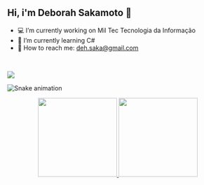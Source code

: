 ## Hi, i'm Deborah Sakamoto 🍟

- 💻 I’m currently working on Mil Tec Tecnologia da Informação
- 📖 I’m currently learning C#
- 📧 How to reach me: deh.saka@gmail.com
<br>

![](https://komarev.com/ghpvc/?username=deborahsakamoto&color=ff69b4&style=for-the-badge&label=Visitas+ao+meu+Perfil)



![Snake animation](https://github.com/deborahsakamoto/deborahsakamoto/blob/output/github-contribution-grid-snake.svg)

<div align="center">
  <a href="https://github.com/deborahsakamoto">
  <img height="180em" src="https://github-readme-stats.vercel.app/api?username=deborahsakamoto&show_icons=true&theme=omni&include_all_commits=true&count_private=true"/>
  <img height="180em" src="https://github-readme-stats.vercel.app/api/top-langs/?username=deborahsakamoto&layout=compact&langs_count=7&theme=omni"/>
</div>
